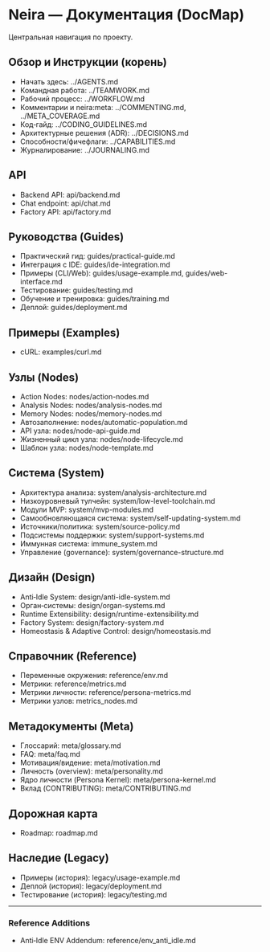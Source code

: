 <!-- neira:meta
id: NEI-20250830-Docs-Index-Cleanup
intent: docs
summary: Централизованный DocMap: чистая структура, актуальные ссылки, добавлены Homeostasis и Persona. -->

# Neira — Документация (DocMap)

Центральная навигация по проекту.

## Обзор и Инструкции (корень)
- Начать здесь: ../AGENTS.md
- Командная работа: ../TEAMWORK.md
- Рабочий процесс: ../WORKFLOW.md
- Комментарии и neira:meta: ../COMMENTING.md, ../META_COVERAGE.md
- Код‑гайд: ../CODING_GUIDELINES.md
- Архитектурные решения (ADR): ../DECISIONS.md
- Способности/фичефлаги: ../CAPABILITIES.md
- Журналирование: ../JOURNALING.md

## API
- Backend API: api/backend.md
- Chat endpoint: api/chat.md
 - Factory API: api/factory.md

## Руководства (Guides)
- Практический гид: guides/practical-guide.md
- Интеграция с IDE: guides/ide-integration.md
- Примеры (CLI/Web): guides/usage-example.md, guides/web-interface.md
- Тестирование: guides/testing.md
- Обучение и тренировка: guides/training.md
- Деплой: guides/deployment.md

## Примеры (Examples)
- cURL: examples/curl.md

## Узлы (Nodes)
- Action Nodes: nodes/action-nodes.md
- Analysis Nodes: nodes/analysis-nodes.md
- Memory Nodes: nodes/memory-nodes.md
- Автозаполнение: nodes/automatic-population.md
- API узла: nodes/node-api-guide.md
- Жизненный цикл узла: nodes/node-lifecycle.md
- Шаблон узла: nodes/node-template.md

## Система (System)
- Архитектура анализа: system/analysis-architecture.md
- Низкоуровневый тулчейн: system/low-level-toolchain.md
- Модули MVP: system/mvp-modules.md
- Самообновляющаяся система: system/self-updating-system.md
- Источники/политика: system/source-policy.md
- Подсистемы поддержки: system/support-systems.md
- Иммунная система: immune_system.md
- Управление (governance): system/governance-structure.md

## Дизайн (Design)
- Anti‑Idle System: design/anti-idle-system.md
- Орган‑системы: design/organ-systems.md
- Runtime Extensibility: design/runtime-extensibility.md
 - Factory System: design/factory-system.md
- Homeostasis & Adaptive Control: design/homeostasis.md

## Справочник (Reference)
- Переменные окружения: reference/env.md
- Метрики: reference/metrics.md
- Метрики личности: reference/persona-metrics.md
- Метрики узлов: metrics_nodes.md

## Метадокументы (Meta)
- Глоссарий: meta/glossary.md
- FAQ: meta/faq.md
- Мотивация/видение: meta/motivation.md
- Личность (overview): meta/personality.md
- Ядро личности (Persona Kernel): meta/persona-kernel.md
- Вклад (CONTRIBUTING): meta/CONTRIBUTING.md

## Дорожная карта
- Roadmap: roadmap.md

## Наследие (Legacy)
- Примеры (история): legacy/usage-example.md
- Деплой (история): legacy/deployment.md
- Тестирование (история): legacy/testing.md

---

### Reference Additions
- Anti‑Idle ENV Addendum: reference/env_anti_idle.md
